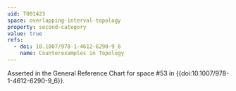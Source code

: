 ```yaml
---
uid: T001423
space: overlapping-interval-topology
property: second-category
value: true
refs:
  - doi: 10.1007/978-1-4612-6290-9_6
    name: Counterexamples in Topology
---
```

Asserted in the General Reference Chart for space #53 in
{{doi:10.1007/978-1-4612-6290-9_6}}.
